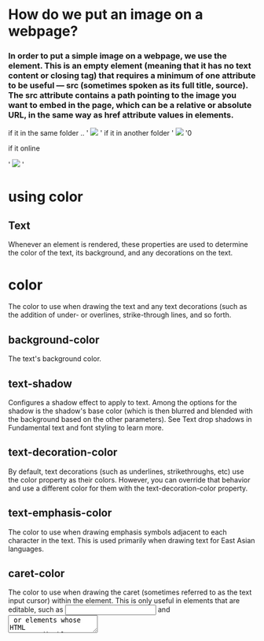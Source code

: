# How do we put an image on a webpage?

### In order to put a simple image on a webpage, we use the <img> element. This is an empty element (meaning that it has no text content or closing tag) that requires a minimum of one attribute to be useful — src (sometimes spoken as its full title, source). The src attribute contains a path pointing to the image you want to embed in the page, which can be a relative or absolute URL, in the same way as href attribute values in <a> elements.

if it in the same folder ..
' <img src="dinosaur.jpg"> '
if it in another folder 
' <img src="dinosaur.jpg"> '0

if it online 

' <img src="https://www.example.com/images/dinosaur.jpg"> '


# using color

## Text
Whenever an element is rendered, these properties are used to determine the color of the text, its background, and any decorations on the text.

# color
The color to use when drawing the text and any text decorations (such as the addition of under- or overlines, strike-through lines, and so forth.
## background-color
The text's background color.
## text-shadow
Configures a shadow effect to apply to text. Among the options for the shadow is the shadow's base color (which is then blurred and blended with the background based on the other parameters). See Text drop shadows in Fundamental text and font styling to learn more.
## text-decoration-color
By default, text decorations (such as underlines, strikethroughs, etc) use the color property as their colors. However, you can override that behavior and use a different color for them with the text-decoration-color property.
## text-emphasis-color
The color to use when drawing emphasis symbols adjacent to each character in the text. This is used primarily when drawing text for East Asian languages.
## caret-color
The color to use when drawing the caret (sometimes referred to as the text input cursor) within the element. This is only useful in elements that are editable, such as <input> and <textarea> or elements whose HTML contenteditable attribute is set.
## Boxes
Every element is a box with some sort of content, and has a background and a border in addition to whatever contents the box may have.

## Borders
See the section Borders for a list of the CSS properties you can use to set the colors of a box's borders.
## background-color
The background color to use in areas of the element that have no foreground content.
column-rule-color
The color to use when drawing the line separating columns of text.
## outline-color
The color to use when drawing an outline around the outside of the element. This outline is different from the border in that it doesn't get space set aside for it in the document (so it may overlap other content). It's generally used as a focus indicator, to show which element will receive input events.
## Borders
Any element can have a border drawn around it. A basic element border is a line drawn around the edges of the element's content. See Box properties in The box model to learn about the relationship between elements and their borders, and the article Styling borders using CSS to learn more about applying styles to borders.

You can use the border shorthand property, which lets you configure everything about the border in one shot (including non-color features of borders, such as its width, style (solid, dashed, etc.), and so forth.

## border-color
Specifies a single color to use for every side of the element's border.
## border-left-color, border-right-color, border-top-color, and border-bottom-color
Lets you set the color of the corresponding side of the element's border.
## border-block-start-color and border-block-end-color
With these, you can set the color used to draw the borders which are closest to the start and end of the block the border surrounds. In a left-to-right writing mode (such as the way English is written), the block start border is the top edge and the block end is the bottom. This differs from the inline start and end, which are the left and right edges (corresponding to where each line of text in the box begins and ends).
## border-inline-start-color and border-inline-end-color
These let you color the edges of the border closest to the beginning and the end of the start of lines of text within the box. Which side this is will vary depending on the writing-mode, direction, and text-orientation properties, which are typically (but not always) used to adjust text directionality based on the language being displayed. For example, if the box's text is being rendered right-to-left, then the border-inline-start-color is applied to the right side of the border.

# JPEG vs PNG vs GIF


## PNG should be used when:

You need transparency (either 1-bit or alpha transparency)
Lossless compression will work well (such as for a chart or logo, or computer generated image)

## JPEG should be used when:

Lossless compression will not work well (such as a photograph)
GIF should be when:

## PNG is not available, such as on very old software or browsers
Animation is necessary


